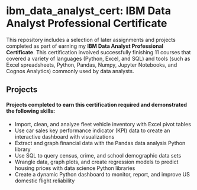 # ibm_data_analyst_cert: IBM Data Analyst Professional Certificate
This repository includes a selection of later assignments and projects completed as part of earning my **IBM Data Analyst Professional Certificate**. This certification involved successfully finishing 11 courses that covered a variety of languages (Python, Excel, and SQL) and tools (such as Excel spreadsheets, Python, Pandas, Numpy, Jupyter Notebooks, and Cognos Analytics) commonly used by data analysts.


## Projects
#### Projects completed to earn this certification required and demonstrated the following skills:
- Import, clean, and analyze fleet vehicle inventory with Excel pivot tables
- Use car sales key performance indicator (KPI) data to create an interactive dashboard with visualizations
- Extract and graph financial data with the Pandas data analysis Python library
- Use SQL to query census, crime, and school demographic data sets
- Wrangle data, graph plots, and create regression models to predict housing prices with data science Python libraries
- Create a dynamic Python dashboard to monitor, report, and improve US domestic flight reliability
